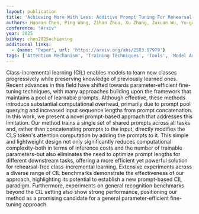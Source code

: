 ```yaml
---
layout: publication
title: 'Achieving More With Less: Additive Prompt Tuning For Rehearsal-free Class-incremental Learning'
authors: Haoran Chen, Ping Wang, Zihan Zhou, Xu Zhang, Zuxuan Wu, Yu-gang Jiang
conference: "Arxiv"
year: 2025
bibkey: chen2025achieving
additional_links:
  - {name: "Paper", url: 'https://arxiv.org/abs/2503.07979'}
tags: ['Attention Mechanism', 'Training Techniques', 'Tools', 'Model Architecture', 'Fine-Tuning', 'Prompting', 'Pretraining Methods']
---
```

Class-incremental learning (CIL) enables models to learn new classes
progressively while preserving knowledge of previously learned ones. Recent
advances in this field have shifted towards parameter-efficient fine-tuning
techniques, with many approaches building upon the framework that maintains a
pool of learnable prompts. Although effective, these methods introduce
substantial computational overhead, primarily due to prompt pool querying and
increased input sequence lengths from prompt concatenation. In this work, we
present a novel prompt-based approach that addresses this limitation. Our
method trains a single set of shared prompts across all tasks and, rather than
concatenating prompts to the input, directly modifies the CLS token's attention
computation by adding the prompts to it. This simple and lightweight design not
only significantly reduces computational complexity-both in terms of inference
costs and the number of trainable parameters-but also eliminates the need to
optimize prompt lengths for different downstream tasks, offering a more
efficient yet powerful solution for rehearsal-free class-incremental learning.
Extensive experiments across a diverse range of CIL benchmarks demonstrate the
effectiveness of our approach, highlighting its potential to establish a new
prompt-based CIL paradigm. Furthermore, experiments on general recognition
benchmarks beyond the CIL setting also show strong performance, positioning our
method as a promising candidate for a general parameter-efficient fine-tuning
approach.
